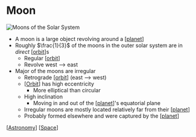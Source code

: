 # Moon

![Moons of the Solar System](/assets/second-brain/2020-11-30-10-59-30.png)

- A moon is a large object revolving around a [[planet]]
- Roughly $\frac{1}{3}$ of the moons in the outer solar system are in *direct* [[orbit]]s
  - Regular [[orbit]]
  - Revolve west --> east
- Major of the moons are irregular
  - Retrograde [[orbit]] (east --> west)
  - [[Orbit]] has high eccentricity
    - More elliptical than circular
  - High inclination
    - Moving in and out of the [[planet]]'s equatorial plane
  - Irregular moons are mostly located relatively far from their [[planet]]
  - Probably formed elsewhere and were captured by the [[planet]]

[[Astronomy]] [[Space]]

[//begin]: # "Autogenerated link references for markdown compatibility"
[planet]: planet "Planet"
[orbit]: orbit "Orbit"
[orbit]: orbit "Orbit"
[orbit]: orbit "Orbit"
[Orbit]: orbit "Orbit"
[planet]: planet "Planet"
[planet]: planet "Planet"
[planet]: planet "Planet"
[Astronomy]: astronomy "Astronomy"
[Space]: space "Space"
[//end]: # "Autogenerated link references"